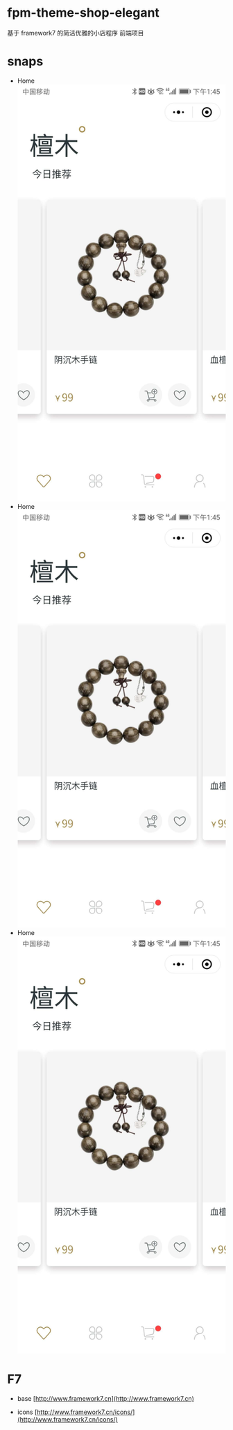 # fpm-theme-shop-elegant
基于 framework7 的简洁优雅的小店程序 前端项目

# snaps
- Home
  ![](./snaps/home.jpg)
- Home
  ![](./snaps/home.jpg)
- Home
  ![](./snaps/home.jpg)


# F7

- base
  [http://www.framework7.cn](http://www.framework7.cn)

- icons
  [http://www.framework7.cn/icons/](http://www.framework7.cn/icons/)